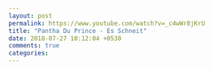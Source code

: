 ```yaml
---
layout: post
permalink: https://www.youtube.com/watch?v=_c4wWr8jKrU
title: "Pantha Du Prince - Es Schneit"
date: 2018-07-27 10:12:04 +0530
comments: true
categories: 
---
```

